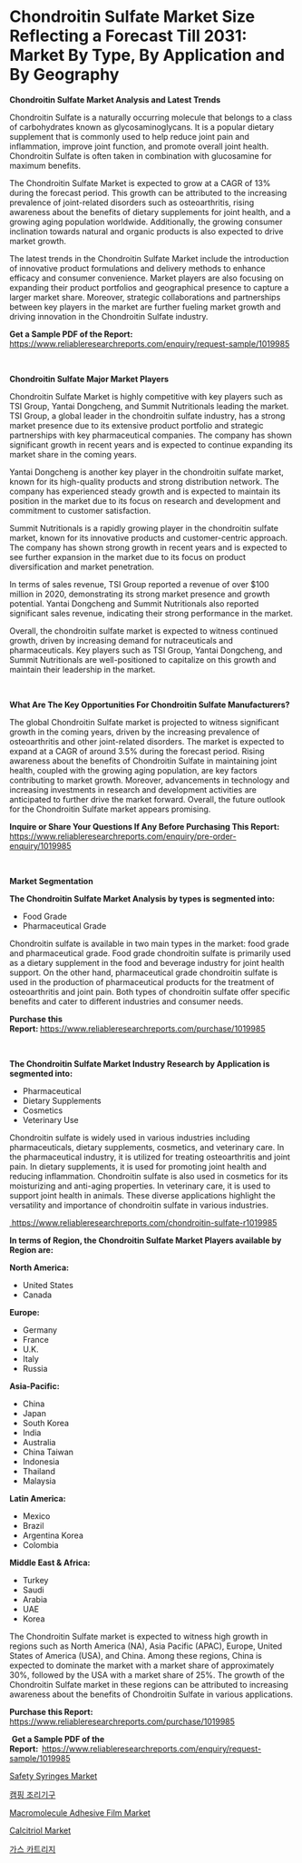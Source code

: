 <p><h1>Chondroitin Sulfate Market Size Reflecting a Forecast Till 2031: Market By Type, By Application and By Geography</h1></p><p><strong>Chondroitin Sulfate Market Analysis and Latest Trends</strong></p>
<p><p>Chondroitin Sulfate is a naturally occurring molecule that belongs to a class of carbohydrates known as glycosaminoglycans. It is a popular dietary supplement that is commonly used to help reduce joint pain and inflammation, improve joint function, and promote overall joint health. Chondroitin Sulfate is often taken in combination with glucosamine for maximum benefits.</p><p>The Chondroitin Sulfate Market is expected to grow at a CAGR of 13% during the forecast period. This growth can be attributed to the increasing prevalence of joint-related disorders such as osteoarthritis, rising awareness about the benefits of dietary supplements for joint health, and a growing aging population worldwide. Additionally, the growing consumer inclination towards natural and organic products is also expected to drive market growth.</p><p>The latest trends in the Chondroitin Sulfate Market include the introduction of innovative product formulations and delivery methods to enhance efficacy and consumer convenience. Market players are also focusing on expanding their product portfolios and geographical presence to capture a larger market share. Moreover, strategic collaborations and partnerships between key players in the market are further fueling market growth and driving innovation in the Chondroitin Sulfate industry.</p></p>
<p><strong>Get a Sample PDF of the Report:&nbsp;</strong> <a href="https://www.reliableresearchreports.com/enquiry/request-sample/1019985">https://www.reliableresearchreports.com/enquiry/request-sample/1019985</a></p>
<p>&nbsp;</p>
<p><strong>Chondroitin Sulfate Major Market Players</strong></p>
<p><p>Chondroitin Sulfate Market is highly competitive with key players such as TSI Group, Yantai Dongcheng, and Summit Nutritionals leading the market. TSI Group, a global leader in the chondroitin sulfate industry, has a strong market presence due to its extensive product portfolio and strategic partnerships with key pharmaceutical companies. The company has shown significant growth in recent years and is expected to continue expanding its market share in the coming years.</p><p>Yantai Dongcheng is another key player in the chondroitin sulfate market, known for its high-quality products and strong distribution network. The company has experienced steady growth and is expected to maintain its position in the market due to its focus on research and development and commitment to customer satisfaction.</p><p>Summit Nutritionals is a rapidly growing player in the chondroitin sulfate market, known for its innovative products and customer-centric approach. The company has shown strong growth in recent years and is expected to see further expansion in the market due to its focus on product diversification and market penetration.</p><p>In terms of sales revenue, TSI Group reported a revenue of over $100 million in 2020, demonstrating its strong market presence and growth potential. Yantai Dongcheng and Summit Nutritionals also reported significant sales revenue, indicating their strong performance in the market.</p><p>Overall, the chondroitin sulfate market is expected to witness continued growth, driven by increasing demand for nutraceuticals and pharmaceuticals. Key players such as TSI Group, Yantai Dongcheng, and Summit Nutritionals are well-positioned to capitalize on this growth and maintain their leadership in the market.</p></p>
<p>&nbsp;</p>
<p><strong>What Are The Key Opportunities For Chondroitin Sulfate Manufacturers?</strong></p>
<p><p>The global Chondroitin Sulfate market is projected to witness significant growth in the coming years, driven by the increasing prevalence of osteoarthritis and other joint-related disorders. The market is expected to expand at a CAGR of around 3.5% during the forecast period. Rising awareness about the benefits of Chondroitin Sulfate in maintaining joint health, coupled with the growing aging population, are key factors contributing to market growth. Moreover, advancements in technology and increasing investments in research and development activities are anticipated to further drive the market forward. Overall, the future outlook for the Chondroitin Sulfate market appears promising.</p></p>
<p><strong>Inquire or Share Your Questions If Any Before Purchasing This Report:</strong> <a href="https://www.reliableresearchreports.com/enquiry/pre-order-enquiry/1019985">https://www.reliableresearchreports.com/enquiry/pre-order-enquiry/1019985</a></p>
<p>&nbsp;</p>
<p><strong>Market Segmentation</strong></p>
<p><strong>The Chondroitin Sulfate Market Analysis by types is segmented into:</strong></p>
<p><ul><li>Food Grade</li><li>Pharmaceutical Grade</li></ul></p>
<p><p>Chondroitin sulfate is available in two main types in the market: food grade and pharmaceutical grade. Food grade chondroitin sulfate is primarily used as a dietary supplement in the food and beverage industry for joint health support. On the other hand, pharmaceutical grade chondroitin sulfate is used in the production of pharmaceutical products for the treatment of osteoarthritis and joint pain. Both types of chondroitin sulfate offer specific benefits and cater to different industries and consumer needs.</p></p>
<p><strong>Purchase this Report:&nbsp;</strong><a href="https://www.reliableresearchreports.com/purchase/1019985">https://www.reliableresearchreports.com/purchase/1019985</a></p>
<p>&nbsp;</p>
<p><strong>The Chondroitin Sulfate Market Industry Research by Application is segmented into:</strong></p>
<p><ul><li>Pharmaceutical</li><li>Dietary Supplements</li><li>Cosmetics</li><li>Veterinary Use</li></ul></p>
<p><p>Chondroitin sulfate is widely used in various industries including pharmaceuticals, dietary supplements, cosmetics, and veterinary care. In the pharmaceutical industry, it is utilized for treating osteoarthritis and joint pain. In dietary supplements, it is used for promoting joint health and reducing inflammation. Chondroitin sulfate is also used in cosmetics for its moisturizing and anti-aging properties. In veterinary care, it is used to support joint health in animals. These diverse applications highlight the versatility and importance of chondroitin sulfate in various industries.</p></p>
<p><a href="https://www.reliableresearchreports.com/chondroitin-sulfate-r1019985">&nbsp;https://www.reliableresearchreports.com/chondroitin-sulfate-r1019985</a></p>
<p><strong>In terms of Region, the Chondroitin Sulfate Market Players available by Region are:</strong></p>
<p>
    <p> <strong> North America: </strong>
        <ul>
            <li>United States</li>
            <li>Canada</li>
        </ul>
        </p> 
    <p> <strong> Europe: </strong>
        <ul>
            <li>Germany</li>
            <li>France</li>
            <li>U.K.</li>
            <li>Italy</li>
            <li>Russia</li>
        </ul>
        </p> 
    <p> <strong> Asia-Pacific: </strong>
        <ul>
            <li>China</li>
            <li>Japan</li>
            <li>South Korea</li>
            <li>India</li>
            <li>Australia</li>
            <li>China Taiwan</li>
            <li>Indonesia</li>
            <li>Thailand</li>
            <li>Malaysia</li>
        </ul>
        </p> 
    <p> <strong> Latin America: </strong>
        <ul>
            <li>Mexico</li>
            <li>Brazil</li>
            <li>Argentina Korea</li>
            <li>Colombia</li>
        </ul>
        </p> 
    <p> <strong> Middle East & Africa: </strong>
        <ul>
            <li>Turkey</li>
            <li>Saudi</li>
            <li>Arabia</li>
            <li>UAE</li>
            <li>Korea</li>
        </ul>
    </p>
    </p>
<p><p>The Chondroitin Sulfate market is expected to witness high growth in regions such as North America (NA), Asia Pacific (APAC), Europe, United States of America (USA), and China. Among these regions, China is expected to dominate the market with a market share of approximately 30%, followed by the USA with a market share of 25%. The growth of the Chondroitin Sulfate market in these regions can be attributed to increasing awareness about the benefits of Chondroitin Sulfate in various applications.</p></p>
<p><strong>Purchase this Report: </strong><a href="https://www.reliableresearchreports.com/purchase/1019985">https://www.reliableresearchreports.com/purchase/1019985</a></p>
<p>&nbsp;<strong>Get a Sample PDF of the Report:&nbsp;&nbsp;</strong><a href="https://www.reliableresearchreports.com/enquiry/request-sample/1019985">https://www.reliableresearchreports.com/enquiry/request-sample/1019985</a></p>
<p><strong></strong></p>
<p><p><a href="https://github.com/wusalecollins540tpqoz/Market-Research-Report-List-2/blob/main/safety-syringes-market.md">Safety Syringes Market</a></p><p><a href="https://github.com/valroy852/Market-Research-Report-List-1/blob/main/371036556868.md">캠핑 조리기구</a></p><p><a href="https://issuu.com/reportprime-2/docs/macromolecule-adhesive-film-market-size-2030.pptx">Macromolecule Adhesive Film Market</a></p><p><a href="https://github.com/kathiaseamanalvaradovlprc2h/Market-Research-Report-List-2/blob/main/calcitriol-market.md">Calcitriol Market</a></p><p><a href="https://github.com/royErdmtyan906778/Market-Research-Report-List-1/blob/main/816731256867.md">가스 카트리지</a></p></p>